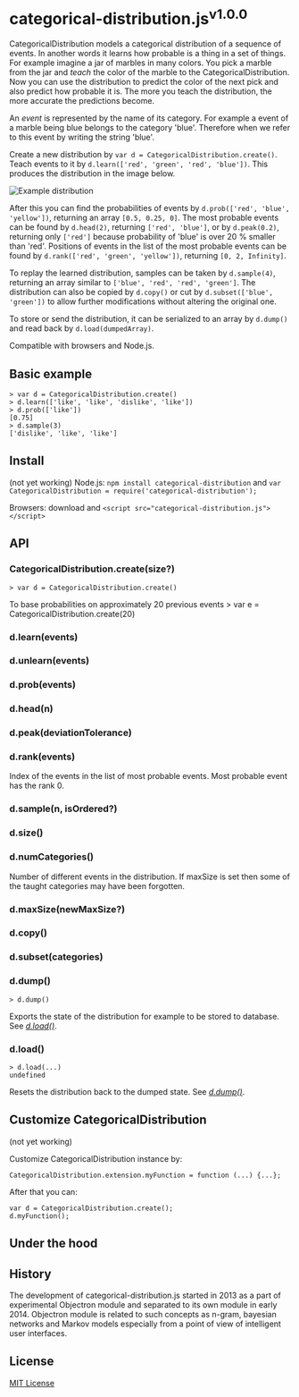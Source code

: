 # categorical-distribution.js<sup>v1.0.0</sup>

CategoricalDistribution models a categorical distribution of a sequence of events. In another words it learns how probable is a thing in a set of things. For example imagine a jar of marbles in many colors. You pick a marble from the jar and _teach_ the color of the marble to the CategoricalDistribution. Now you can use the distribution to predict the color of the next pick and also predict how probable it is. The more you teach the distribution, the more accurate the predictions become.

An _event_ is represented by the name of its category. For example a event of a marble being blue belongs to the category 'blue'. Therefore when we refer to this event by writing the string 'blue'.

Create a new distribution by `var d = CategoricalDistribution.create()`. Teach events to it by `d.learn(['red', 'green', 'red', 'blue'])`. This produces the distribution in the image below.

![Example distribution](../master/doc/example-distribution-180.png?raw=true)

After this you can find the probabilities of events by `d.prob(['red', 'blue', 'yellow'])`, returning an array `[0.5, 0.25, 0]`. The most probable events can be found by `d.head(2)`, returning `['red', 'blue']`, or by `d.peak(0.2)`, returning only `['red']` because probability of 'blue' is over 20 % smaller than 'red'. Positions of events in the list of the most probable events can be found by `d.rank(['red', 'green', 'yellow'])`, returning `[0, 2, Infinity]`.

To replay the learned distribution, samples can be taken by `d.sample(4)`, returning an array similar to `['blue', 'red', 'red', 'green']`. The distribution can also be copied by `d.copy()` or cut by `d.subset(['blue', 'green'])` to allow further modifications without altering the original one.

To store or send the distribution, it can be serialized to an array by `d.dump()` and read back by `d.load(dumpedArray)`.

Compatible with browsers and Node.js.


## Basic example

    > var d = CategoricalDistribution.create()
    > d.learn(['like', 'like', 'dislike', 'like'])
    > d.prob(['like'])
    [0.75]
    > d.sample(3)
    ['dislike', 'like', 'like']

## Install

(not yet working) Node.js: `npm install categorical-distribution` and `var CategoricalDistribution = require('categorical-distribution');`

Browsers: download and `<script src="categorical-distribution.js"></script>`

## API

### CategoricalDistribution.create(size?)

    > var d = CategoricalDistribution.create()

To base probabilities on approximately 20 previous events
    > var e = CategoricalDistribution.create(20)

### d.learn(events)

### d.unlearn(events)

### d.prob(events)

### d.head(n)

### d.peak(deviationTolerance)

### d.rank(events)

Index of the events in the list of most probable events. Most probable event has the rank 0.

### d.sample(n, isOrdered?)

### d.size()

### d.numCategories()

Number of different events in the distribution. If maxSize is set then some of the taught categories may have been forgotten.

### d.maxSize(newMaxSize?)

### d.copy()

### d.subset(categories)

### d.dump()

    > d.dump()

Exports the state of the distribution for example to be stored to database. See [_d.load()_](#dload).

### d.load()

    > d.load(...)
    undefined

Resets the distribution back to the dumped state. See [_d.dump()_](#ddump).


## Customize CategoricalDistribution

(not yet working)

Customize CategoricalDistribution instance by:

    CategoricalDistribution.extension.myFunction = function (...) {...};

After that you can:

    var d = CategoricalDistribution.create();
    d.myFunction();

## Under the hood



## History

The development of categorical-distribution.js started in 2013 as a part of experimental Objectron module and separated to its own module in early 2014. Objectron module is related to such concepts as n-gram, bayesian networks and Markov models especially from a point of view of intelligent user interfaces.

## License

[MIT License](../blob/master/LICENSE)
